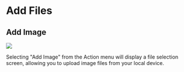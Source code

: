 # Add Files

## Add Image

![](images/functions-of-the-actions-menu/add-files/fig-1.png)

Selecting "Add Image" from the Action menu will display a file selection screen, allowing you to upload image files from your local device.
